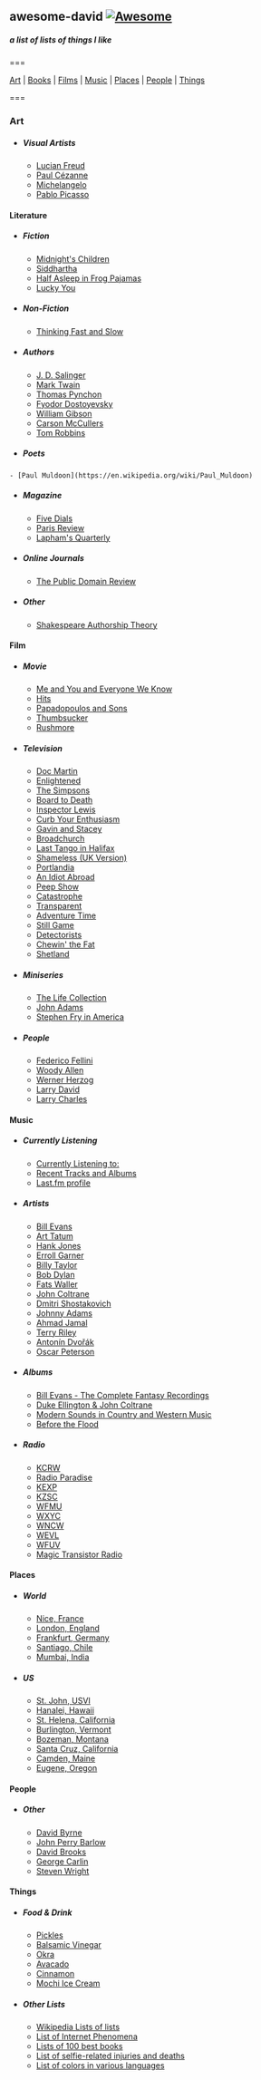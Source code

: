 ## awesome-david   [![Awesome](https://cdn.rawgit.com/sindresorhus/awesome/d7305f38d29fed78fa85652e3a63e154dd8e8829/media/badge.svg)](https://github.com/sindresorhus/awesome)

##### a list of lists of things I like

===

[Art](#art) | [Books](#literature) | [Films](#film) | [Music](#music) | [Places](#places) | [People](#people) | [Things](#things)

===

### Art  
 - ##### Visual Artists
  	- [Lucian Freud](https://en.wikipedia.org/wiki/Lucian_Freud)
  	- [Paul Cézanne](https://en.wikipedia.org/wiki/Paul_C%C3%A9zanne)
  	- [Michelangelo](https://en.wikipedia.org/wiki/Michelangelo)
  	- [Pablo Picasso](https://en.wikipedia.org/wiki/Pablo_Picasso)


#### Literature

  - ##### Fiction
  	- [Midnight's Children](https://en.wikipedia.org/wiki/Midnight%27s_Children)
  	- [Siddhartha](<https://en.wikipedia.org/wiki/Siddhartha_(novel)>)
  	- [Half Asleep in Frog Pajamas](https://en.wikipedia.org/wiki/Half_Asleep_in_Frog_Pajamas)
  	- [Lucky You](<https://en.wikipedia.org/wiki/Lucky_You_(novel)>)


  - ##### Non-Fiction
  	- [Thinking Fast and Slow](https://en.wikipedia.org/wiki/Thinking,_Fast_and_Slow)


  - ##### Authors
  	- [J. D. Salinger](https://en.wikipedia.org/wiki/J._D._Salinger)
  	- [Mark Twain](https://en.wikipedia.org/wiki/Mark_Twain)
  	- [Thomas Pynchon](https://en.wikipedia.org/wiki/Thomas_Pynchon)
  	- [Fyodor Dostoyevsky](https://en.wikipedia.org/wiki/Fyodor_Dostoyevsky)
  	- [William Gibson](https://en.wikipedia.org/wiki/William_Gibson)
  	- [Carson McCullers](https://en.wikipedia.org/wiki/Carson_McCullers)
  	- [Tom Robbins](https://en.wikipedia.org/wiki/Tom_Robbins)

   - ##### Poets
  	- [Paul Muldoon](https://en.wikipedia.org/wiki/Paul_Muldoon)

  - ##### Magazine
  	- [Five Dials](https://en.wikipedia.org/wiki/Five_Dials)
  	- [Paris Review](https://en.wikipedia.org/wiki/The_Paris_Review)
  	- [Lapham's Quarterly](https://en.wikipedia.org/wiki/Lapham%27s_Quarterly)

  - ##### Online Journals
  	- [The Public Domain Review](http://publicdomainreview.org/)

  - ##### Other
  	- [Shakespeare Authorship Theory](https://en.wikipedia.org/wiki/Shakespeare_authorship_question)


#### Film

  - ##### Movie
  	- [Me and You and Everyone We Know](https://en.wikipedia.org/wiki/Me_and_You_and_Everyone_We_Know)
  	- [Hits](<https://en.wikipedia.org/wiki/Hits_(film)>)
  	- [Papadopoulos and Sons](https://en.wikipedia.org/wiki/Papadopoulos_%26_Sons)
  	- [Thumbsucker](<https://en.wikipedia.org/wiki/Thumbsucker_(film)>)
  	- [Rushmore](<https://en.wikipedia.org/wiki/Rushmore_(film)>)


  - ##### Television  
    - [Doc Martin](https://en.wikipedia.org/wiki/Doc_Martin)
  	- [Enlightened](https://en.wikipedia.org/wiki/Enlightened_%28TV_series%29)
  	- [The Simpsons](https://en.wikipedia.org/wiki/The_Simpsons)
  	- [Board to Death](https://en.wikipedia.org/wiki/Bored_to_Death)
  	- [Inspector Lewis](<https://en.wikipedia.org/wiki/Lewis_(TV_series)>)
  	- [Curb Your Enthusiasm](https://en.wikipedia.org/wiki/Curb_Your_Enthusiasm)
  	- [Gavin and Stacey](https://en.wikipedia.org/wiki/Gavin_%26_Stacey)
  	- [Broadchurch](https://en.wikipedia.org/wiki/Broadchurch)
  	- [Last Tango in Halifax](https://en.wikipedia.org/wiki/Last_Tango_in_Halifax)
  	- [Shameless (UK Version)](<https://en.wikipedia.org/wiki/Shameless_(UK_TV_series)>)
  	- [Portlandia](<https://en.wikipedia.org/wiki/Portlandia_(TV_series)>)
  	- [An Idiot Abroad](https://en.wikipedia.org/wiki/An_Idiot_Abroad)
  	- [Peep Show](<https://en.wikipedia.org/wiki/Peep_Show_(TV_series)>)
  	- [Catastrophe](<https://en.wikipedia.org/wiki/Catastrophe_(2015_TV_series)>)
  	- [Transparent](https://en.wikipedia.org/wiki/Transparent_%28TV_series%29)
  	- [Adventure Time](https://en.wikipedia.org/wiki/Adventure_Time)
  	- [Still Game](https://en.wikipedia.org/wiki/Still_Game)
  	- [Detectorists](https://en.wikipedia.org/wiki/Detectorists)
  	- [Chewin' the Fat](https://en.wikipedia.org/wiki/Chewin%27_the_Fat)
    - [Shetland](https://en.wikipedia.org/wiki/Shetland_(TV_series))


  - ##### Miniseries
  	- [The Life Collection](https://en.wikipedia.org/wiki/The_Life_Collection)
  	- [John Adams](<https://en.wikipedia.org/wiki/John_Adams_(miniseries)>)
  	- [Stephen Fry in America](https://en.wikipedia.org/wiki/Stephen_Fry_in_America)


  - ##### People
  	- [Federico Fellini](https://en.wikipedia.org/wiki/Federico_Fellini)
  	- [Woody Allen](https://en.wikipedia.org/wiki/Woody_Allen)
  	- [Werner Herzog](https://en.wikipedia.org/wiki/Werner_Herzog)
  	- [Larry David](https://en.wikipedia.org/wiki/Larry_David)
  	- [Larry Charles](https://en.wikipedia.org/wiki/Larry_Charles)


#### Music
  - ##### Currently Listening
    - [Currently Listening to:](https://davidawindham.com/studio/music)
    - [Recent Tracks and Albums](https://davidawindham.com/studio/music)
    - [Last.fm profile](http://www.last.fm/user/windhamdavid)


  - ##### Artists
    - [Bill Evans](https://en.wikipedia.org/wiki/Bill_Evans)
    - [Art Tatum](https://en.wikipedia.org/wiki/Art_Tatum)
    - [Hank Jones](https://en.wikipedia.org/wiki/Hank_Jones)
    - [Erroll Garner](https://en.wikipedia.org/wiki/Erroll_Garner)
    - [Billy Taylor](https://en.wikipedia.org/wiki/Billy_Taylor)
    - [Bob Dylan](https://en.wikipedia.org/wiki/Bob_Dylan)
    - [Fats Waller](https://en.wikipedia.org/wiki/Fats_Waller)
    - [John Coltrane](https://en.wikipedia.org/wiki/John_Coltrane)
    - [Dmitri Shostakovich](https://en.wikipedia.org/wiki/Anton%C3%ADn_Dvo%C5%99%C3%A1k)
    - [Johnny Adams](https://en.wikipedia.org/wiki/Johnny_Adams)
    - [Ahmad Jamal](https://en.wikipedia.org/wiki/Ahmad_Jamal)
    - [Terry Riley](https://en.wikipedia.org/wiki/Terry_Riley)
    - [Antonín Dvořák](https://en.wikipedia.org/wiki/Anton%C3%ADn_Dvo%C5%99%C3%A1k)
    - [Oscar Peterson](https://en.wikipedia.org/wiki/Oscar_Peterson)


  - ##### Albums
    - [Bill Evans - The Complete Fantasy Recordings](https://en.wikipedia.org/wiki/Bill_Evans_discography)
  	- [Duke Ellington & John Coltrane](https://en.wikipedia.org/wiki/Duke_Ellington_%26_John_Coltrane)
  	- [Modern Sounds in Country and Western Music](https://en.wikipedia.org/wiki/Modern_Sounds_in_Country_and_Western_Music)
  	- [Before the Flood](https://en.wikipedia.org/wiki/Before_the_Flood_(album))


  - ##### Radio
  	- [KCRW](https://en.wikipedia.org/wiki/KCRW)
  	- [Radio Paradise](https://en.wikipedia.org/wiki/Radio_Paradise)
  	- [KEXP](https://en.wikipedia.org/wiki/KEXP-FM)
  	- [KZSC](https://en.wikipedia.org/wiki/KZSC)
  	- [WFMU](https://en.wikipedia.org/wiki/WFMU)
  	- [WXYC](https://en.wikipedia.org/wiki/WXYC)
  	- [WNCW](https://en.wikipedia.org/wiki/WNCW)
  	- [WEVL](https://en.wikipedia.org/wiki/WEVL)
  	- [WFUV](https://en.wikipedia.org/wiki/WFUV)
  	- [Magic Transistor Radio](http://www.magictransistor.com/radio)



#### Places

  - ##### World
  	- [Nice, France](https://en.wikipedia.org/wiki/London)
  	- [London, England](https://en.wikipedia.org/wiki/London)
  	- [Frankfurt, Germany](https://en.wikipedia.org/wiki/Frankfurt)
  	- [Santiago, Chile](https://en.wikipedia.org/wiki/Santiago)
  	- [Mumbai, India](https://en.wikipedia.org/wiki/Mumbai)


  - ##### US
    - [St. John, USVI](https://en.wikipedia.org/wiki/Saint_John,_U.S._Virgin_Islands)
  	- [Hanalei, Hawaii](https://en.wikipedia.org/wiki/Hanalei,_Hawaii)
  	- [St. Helena, California](https://en.wikipedia.org/wiki/St._Helena,_California)
  	- [Burlington, Vermont](https://en.wikipedia.org/wiki/Burlington,_Vermont)
  	- [Bozeman, Montana](https://en.wikipedia.org/wiki/Bozeman,_Montana)
  	- [Santa Cruz, California](https://en.wikipedia.org/wiki/Santa_Cruz,_California)
  	- [Camden, Maine](https://en.wikipedia.org/wiki/Camden,_Maine)
  	- [Eugene, Oregon](https://en.wikipedia.org/wiki/Eugene,_Oregon)


#### People

  - ##### Other
  	- [David Byrne](https://en.wikipedia.org/wiki/David_Byrne)
  	- [John Perry Barlow](https://en.wikipedia.org/wiki/John_Perry_Barlow)
  	- [David Brooks](<https://en.wikipedia.org/wiki/David_Brooks_(journalist)>)
  	- [George Carlin](https://en.wikipedia.org/wiki/George_Carlin)
  	- [Steven Wright](https://en.wikipedia.org/wiki/Steven_Wright)


#### Things

  - ##### Food & Drink
  	- [Pickles](https://en.wikipedia.org/wiki/Pickled_cucumber)
  	- [Balsamic Vinegar](https://en.wikipedia.org/wiki/Traditional_Balsamic_Vinegar)
  	- [Okra](https://en.wikipedia.org/wiki/Okra)
  	- [Avacado](https://en.wikipedia.org/wiki/Avocado)
  	- [Cinnamon](https://en.wikipedia.org/wiki/Cinnamon)
  	- [Mochi Ice Cream](https://en.wikipedia.org/wiki/Mochi_ice_cream)


  - ##### Other Lists
  	- [Wikipedia Lists of lists](https://en.wikipedia.org/wiki/Category:Lists_of_lists)
  	- [List of Internet Phenomena](https://en.wikipedia.org/wiki/List_of_Internet_phenomena)
  	- [Lists of 100 best books](https://en.wikipedia.org/wiki/Lists_of_100_best_books)
  	- [List of selfie-related injuries and deaths](https://en.wikipedia.org/wiki/List_of_Internet_phenomena)
  	- [List of colors in various languages](https://en.wikipedia.org/wiki/List_of_colors_in_various_languages)
